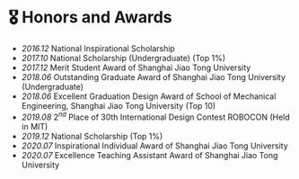 # 🎖 Honors and Awards
- *2016.12* National Inspirational Scholarship
- *2017.10* National Scholarship (Undergraduate) (Top 1%)
- *2017.12* Merit Student Award of Shanghai Jiao Tong University 
- *2018.06* Outstanding Graduate Award of Shanghai Jiao Tong University (Undergraduate) 
- *2018.06* Excellent Graduation Design Award of School of Mechanical Engineering, Shanghai Jiao Tong University (Top 10) 
- *2019.08* $2^{nd}$ Place of 30th International Design Contest ROBOCON (Held in MIT)
- *2019.12* National Scholarship (Top 1%)
- *2020.07* Inspirational Individual Award of Shanghai Jiao Tong University 
- *2020.07* Excellence Teaching Assistant Award of Shanghai Jiao Tong University 